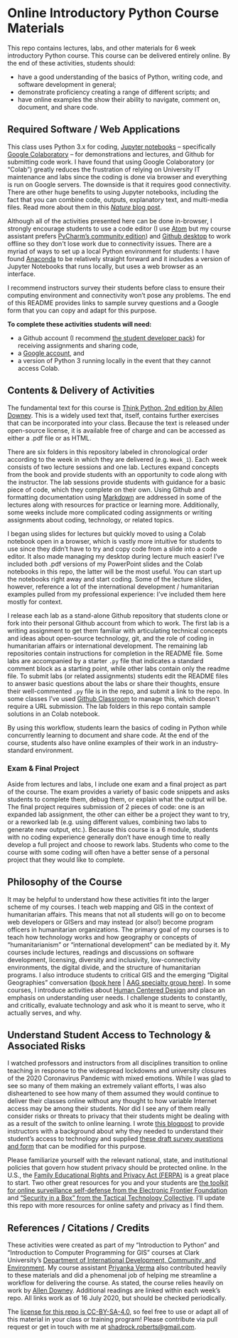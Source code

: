 # Online Introductory Python Course Materials
This repo contains lectures, labs, and other materials for 6 week introductory Python course. This course can be delivered entirely online. By the end of these activities, students should:
- have a good understanding of the basics of Python, writing code, and software development in general;
- demonstrate proficiency creating a range of different scripts; and
- have online examples the show their ability to navigate, comment on, document, and share code.

## Required Software / Web Applications
This class uses Python 3.x for coding, [Jupyter notebooks](https://jupyter.org/) – specifically [Google Colaboratory](https://colab.research.google.com/) – for demonstrations and lectures, and Github for submitting code work. I have found that using Google Colaboratory (or “Colab”) greatly reduces the frustration of relying on University IT maintenance and labs since the coding is done via browser and everything is run on Google servers. The downside is that it requires good connectivity. There are other huge benefits to using Jupyter notebooks, including the fact that you can combine code, outputs, explanatory text, and multi-media files. Read more about them in this [*Nature* blog post](https://www.nature.com/articles/d41586-018-07196-1).

Although all of the activities presented here can be done in-browser, I strongly encourage students to use a code editor (I use [Atom](https://atom.io) but my course assistant prefers [PyCharm’s community edition](https://www.jetbrains.com/pycharm/download)) and [Github desktop](https://desktop.github.com) to work offline so they don't lose work due to connectivity issues. There are a myriad of ways to set up a local Python environment for students: I have found [Anaconda](https://www.anaconda.com/products/individual) to be relatively straight forward and it includes a version of Jupyter Notebooks that runs locally, but uses a web browser as an interface. 

I recommend instructors survey their students before class to ensure their computing environment and connectivity won’t pose any problems. The end of this README provides links to sample survey questions and a Google form that you can copy and adapt for this purpose.

**To complete these activities students will need:**
- a Github account (I recommend [the student developer pack](https://education.github.com/pack)) for receiving assignments and sharing code,
- a [Google account](https://www.google.com), and
- a version of Python 3 running locally in the event that they cannot access Colab.

## Contents & Delivery of Activities
The fundamental text for this course is [Think Python, 2nd edition by Allen Downey]( https://greenteapress.com/wp/think-python-2e/). This is a widely used text that, itself, contains further exercises that can be incorporated into your class. Because the text is released under open-source license, it is available free of charge and can be accessed as either a .pdf file or as HTML.

There are six folders in this repository labeled in chronological order according to the week in which they are delivered (e.g. `Week_1`). Each week consists of two lecture sessions and one lab. Lectures expand concepts from the book and provide students with an opportunity to code along with the instructor. The lab sessions provide students with guidance for a basic piece of code, which they complete on their own. Using Github and formatting documentation using [Markdown](https://www.markdownguide.org/) are addressed in some of the lectures along with resources for practice or learning more. Additionally, some weeks include more complicated coding assignments or writing assignments about coding, technology, or related topics. 

I began using slides for lectures but quickly moved to using a Colab notebook open in a browser, which is vastly more intuitive for students to use since they didn’t have to try and copy code from a slide into a code editor. It also made managing my desktop during lecture much easier! I’ve included both .pdf versions of my PowerPoint slides and the Colab notebooks in this repo, the latter will be the most useful. You can start up the notebooks right away and start coding. Some of the lecture slides, however, reference a lot of the international development / humanitarian examples pulled from my professional experience: I’ve included them here mostly for context.

I release each lab as a stand-alone Github repository that students clone or fork into their personal Github account from which to work. The first lab is a writing assignment to get them familiar with articulating technical concepts and ideas about open-source technology, git, and the role of coding in humanitarian affairs or international development. The remaining lab repositories contain instructions for completion in the README file. Some labs are accompanied by a starter `.py` file that indicates a standard comment block as a starting point, while other labs contain only the readme file. To submit labs (or related assignments) students edit the README files to answer basic questions about the labs or share their thoughts, ensure their well-commented `.py` file is in the repo, and submit a link to the repo. In some classes I’ve used [Github Classroom](https://classroom.github.com) to manage this, which doesn't require a URL submission. The lab folders in this repo contain sample solutions in an Colab notebook.

By using this workflow, students learn the basics of coding in Python while concurrently learning to document and share code. At the end of the course, students also have online examples of their work in an industry-standard environment.

### Exam & Final Project
Aside from lectures and labs, I include one exam and a final project as part of the course. The exam provides a variety of basic code snippets and asks students to complete them, debug them, or explain what the output will be. The final project requires submission of 2 pieces of code: one is an expanded lab assignment, the other can either be a project they want to try, or a reworked lab (e.g. using different values, combining two labs to generate new output, etc.). Because this course is a 6 module, students with no coding experience generally don’t have enough time to really develop a full project and choose to rework labs. Students who come to the course with some coding will often have a better sense of a personal project that they would like to complete.

## Philosophy of the Course
It may be helpful to understand how these activities fit into the larger scheme of my courses. I teach web mapping and GIS in the context of humanitarian affairs. This means that not all students will go on to become web developers or GISers and may instead (or also!) become program officers in humanitarian organizations. The primary goal of my courses is to teach how technology works and how geography or concepts of “humanitarianism” or “international development” can be mediated by it. My courses include lectures, readings and discussions on software development, licensing, diversity and inclusivity, low-connectivity environments, the digital divide, and the structure of humanitarian programs. I also introduce students to critical GIS and the emerging “Digital Geographies” conversation ([book here](https://uk.sagepub.com/en-gb/eur/digital-geographies/book258271) | [AAG specialty group here](https://twitter.com/digitalgeogsg)). In some courses, I introduce activities about [Human Centered Design](https://www.designkit.org/human-centered-design) and place an emphasis on understanding user needs. I challenge students to constantly, and critically, evaluate technology and ask who it is meant to serve, who it actually serves, and why.

## Understand Student Access to Technology & Associated Risks

I watched professors and instructors from all disciplines transition to online teaching in response to the widespread lockdowns and university closures of the 2020 Coronavirus Pandemic with mixed emotions. While I was glad to see so many of them making an extremely valiant efforts, I was also disheartened to see how many of them assumed they would continue to deliver their classes online without any thought to how variable Internet access may be among their students. Nor did I see any of them really consider risks or threats to privacy that their students might be dealing with as a result of the switch to online learning. I wrote [this blogpost](https://medium.com/@Shadrock/teaching-in-the-time-of-corona-part-i-7bb97ce6c715) to provide instructors with a background about why they needed to understand their student’s access to technology and supplied [these draft survey questions and form](https://docs.google.com/document/d/1xcArlcY3EIuTDKAoo4mizWZDsP6t8wpRSMFPTMnVDQU/edit) that can be modified for this purpose.

Please familiarize yourself with the relevant national, state, and institutional policies that govern how student privacy should be protected online. In the U.S., the [Family Educational Rights and Privacy Act (FERPA)](https://studentprivacy.ed.gov/?src=fpco) is a great place to start. Two other great resources for you and your students are [the toolkit for online surveillance self-defense from the Electronic Frontier Foundation]( https://ssd.eff.org) and [“Security in a Box” from the Tactical Technology Collective]( https://securityinabox.org). I’ll update this repo with more resources for online safety and privacy as I find them.   

## References / Citations / Credits
These activities were created as part of my “Introduction to Python” and “Introduction to Computer Programming for GIS” courses at Clark University’s [Department of International Development, Community, and Environment](https://www.clarku.edu/schools/idce/). My course assistant [Priyanka Verma](https://github.com/verma-priyanka/) also contributed heavily to these materials and did a phenomenal job of helping me streamline a workflow for delivering the course. As stated, the course relies heavily on work by [Allen Downey]( https://github.com/AllenDowney). Additional readings are linked within each week’s repo. All links work as of 16 July 2020, but should be checked periodically.

The [license for this repo is CC-BY-SA-4.0](https://github.com/Shadrock/online-python-course/blob/master/LICENSE.md), so feel free to use or adapt all of this material in your class or training program! Please contribute via pull request or get in touch with me at shadrock.roberts@gmail.com.
